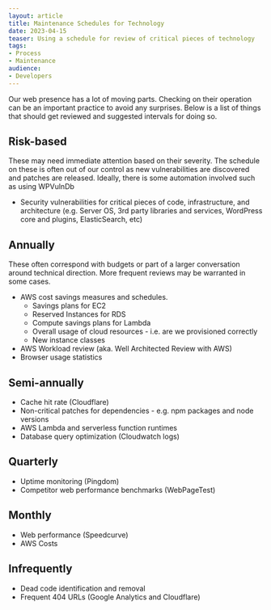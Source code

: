 ```yaml
---
layout: article
title: Maintenance Schedules for Technology
date: 2023-04-15
teaser: Using a schedule for review of critical pieces of technology 
tags:
- Process
- Maintenance
audience:
- Developers
---
```

Our web presence has a lot of moving parts. Checking on their operation can be an important practice to avoid any surprises. Below is a list of things that should get reviewed and suggested intervals for doing so.

## Risk-based
These may need immediate attention based on their severity. The schedule on these is often out of our control as new vulnerabilities are discovered and patches are released. Ideally, there is some automation involved such as using WPVulnDb

- Security vulnerabilities for critical pieces of code, infrastructure, and architecture (e.g. Server OS, 3rd party libraries and services, WordPress core and plugins, ElasticSearch, etc)

## Annually
These often correspond with budgets or part of a larger conversation around technical direction. More frequent reviews may be warranted in some cases.

- AWS cost savings measures and schedules.
  - Savings plans for EC2 
  - Reserved Instances for RDS
  - Compute savings plans for Lambda
  - Overall usage of cloud resources - i.e. are we provisioned correctly
  - New instance classes
- AWS Workload review (aka. Well Architected Review with AWS)
- Browser usage statistics

## Semi-annually
- Cache hit rate (Cloudflare)
- Non-critical patches for dependencies - e.g. npm packages and node versions 
- AWS Lambda and serverless function runtimes
- Database query optimization (Cloudwatch logs)

## Quarterly
- Uptime monitoring (Pingdom)
- Competitor web performance benchmarks (WebPageTest)

## Monthly
- Web performance (Speedcurve)
- AWS Costs

## Infrequently
- Dead code identification and removal
- Frequent 404 URLs (Google Analytics and Cloudflare)
